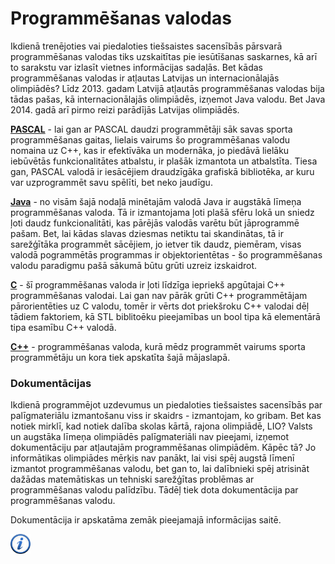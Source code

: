 # Programmēšanas valodas

Ikdienā trenējoties vai piedaloties tiešsaistes sacensībās pārsvarā programmēšanas valodas tiks uzskaitītas pie iesūtīšanas saskarnes, kā arī to sarakstu var izlasīt vietnes informācijas sadaļās. Bet kādas programmēšanas valodas ir atļautas Latvijas un internacionālajās olimpiādēs? Līdz 2013. gadam Latvijā atļautās programmēšanas valodas bija tādas pašas, kā internacionālajās olimpiādēs, izņemot Java valodu. Bet Java 2014. gadā arī pirmo reizi parādījās Latvijas olimpiādēs.

**<a href="ftp://ftp.freepascal.org/fpc/docs-pdf/ref.pdf" target="_blank">PASCAL</a>** - lai gan ar PASCAL daudzi programmētāji sāk savas sporta programmēšanas gaitas, lielais vairums šo programmēšanas valodu nomaina uz C++, kas ir efektīvāka un modernāka, jo piedāvā lielāku iebūvētās funkcionalitātes atbalstu, ir plašāk izmantota un atbalstīta. Tiesa gan, PASCAL valodā ir iesācējiem draudzīgāka grafiskā bibliotēka, ar kuru var uzprogrammēt savu spēlīti, bet neko jaudīgu.

**<a href="http://docs.oracle.com/javase/tutorial/" target="_blank">Java</a>** - no visām šajā nodaļā minētajām valodā Java ir augstākā līmeņa programmēšanas valoda. Tā ir izmantojama ļoti plašā sfēru lokā un sniedz ļoti daudz funkcionalitāti, kas pārējās valodās varētu būt jāprogrammē pašam. Bet, lai kādas slavas dziesmas netiktu tai skandinātas, tā ir sarežģītāka programmēt sācējiem, jo ietver tik daudz, piemēram, visas valodā pogrammētās programmas ir objektorientētas - šo programmēšanas valodu paradigmu pašā sākumā būtu grūti uzreiz izskaidrot.

**<a href="http://www.gnu.org/software/gnu-c-manual/gnu-c-manual.html" target="_blank">C</a>** - šī programmēšanas valoda ir ļoti līdzīga iepriekš apgūtajai C++ programmēšanas valodai. Lai gan nav pārāk grūti C++ programmētājam pārorientēties uz C valodu, tomēr ir vērts dot priekšroku C++ valodai dēļ tādiem faktoriem, kā STL biblitoēku pieejamības un bool tipa kā elementārā tipa esamību C++ valodā.

**<a href="http://www.cplusplus.com/" target="_blank">C++</a>** - programmēšanas valoda, kurā mēdz programmēt vairums sporta programmētāju un kora tiek apskatīta šajā mājaslapā.

### Dokumentācijas

Ikdienā programmējot uzdevumus un piedaloties tiešsaistes sacensībās par palīgmateriālu izmantošanu viss ir skaidrs - izmantojam, ko gribam. Bet kas notiek mirklī, kad notiek dalība skolas kārtā, rajona olimpiādē, LIO? Valsts un augstāka līmeņa olimpiādēs palīgmateriāli nav pieejami, izņemot dokumentāciju par atļautajām programmēšanas olimpiādēm. Kāpēc tā? Jo informātikas olimpiādes mērķis nav panākt, lai visi spēj augstā līmenī izmantot programmēšanas valodu, bet gan to, lai dalībnieki spēj atrisināt dažādas matemātiskas un tehniski sarežģītas problēmas ar programmēšanas valodu palīdzību. Tādēļ tiek dota dokumentācija par programmēšanas valodu.

Dokumentācija ir apskatāma zemāk pieejamajā informācijas saitē.

<a href="http://lio.e-spiets.lv/" target="_blank">![Vairāk informācija](/media/theory/information.png)</a>